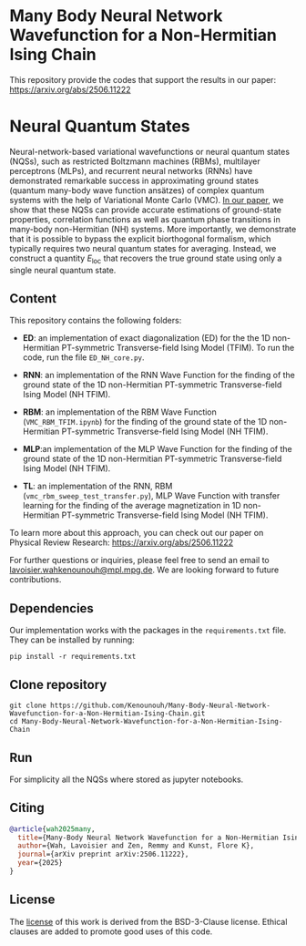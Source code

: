 # Many Body Neural Network Wavefunction for a Non-Hermitian Ising Chain
This repository provide the codes that support the results in our paper: https://arxiv.org/abs/2506.11222

# Neural Quantum States

Neural-network-based variational wavefunctions or neural quantum states (NQSs), such as restricted Boltzmann machines (RBMs), multilayer perceptrons (MLPs), and recurrent neural networks (RNNs) have demonstrated remarkable success in
approximating ground states (quantum many-body wave function ansätzes) of complex quantum systems with the help of Variational Monte Carlo (VMC). <a href="https://arxiv.org/abs/2506.11222" target="_blank">In our paper</a>, we show that these NQSs can provide accurate estimations of ground-state properties, correlation functions as well as quantum phase transitions in many-body non-Hermitian (NH) systems. More importantly, we demonstrate that it is possible to bypass the explicit biorthogonal formalism, which typically requires two neural quantum states for averaging. Instead, we construct a quantity $E_{\text{loc}}$ that recovers the true ground state using only a single neural quantum state.

## Content
This repository contains the following folders:
* **ED**: an implementation of exact diagonalization (ED) for the the 1D non-Hermitian PT-symmetric Transverse-field Ising Model (TFIM). To run the code, run the file `ED_NH_core.py`.

* **RNN**: an implementation of the RNN Wave Function for the finding of the ground state of the 1D non-Hermitian PT-symmetric Transverse-field Ising Model (NH TFIM).

* **RBM**: an implementation of the RBM Wave Function (`VMC_RBM_TFIM.ipynb`) for the finding of the ground state of the 1D non-Hermitian PT-symmetric Transverse-field Ising Model (NH TFIM).

* **MLP**:an implementation of the MLP Wave Function for the finding of the ground state of the 1D non-Hermitian PT-symmetric Transverse-field Ising Model (NH TFIM).

* **TL**: an implementation of the RNN, RBM (`vmc_rbm_sweep_test_transfer.py`), MLP  Wave Function with transfer learning for the finding of the average magnetization in 1D non-Hermitian PT-symmetric Transverse-field Ising Model (NH TFIM).


To learn more about this approach, you can check out our paper on Physical Review Research: https://arxiv.org/abs/2506.11222

For further questions or inquiries, please feel free to send an email to lavoisier.wahkenounouh@mpl.mpg.de. We are looking forward to future contributions.
## Dependencies
Our implementation works with the packages in the `requirements.txt` file. They can be installed by running:
```
pip install -r requirements.txt
```
## Clone repository

```
git clone https://github.com/Kenounouh/Many-Body-Neural-Network-Wavefunction-for-a-Non-Hermitian-Ising-Chain.git
cd Many-Body-Neural-Network-Wavefunction-for-a-Non-Hermitian-Ising-Chain
```

## Run
For simplicity all the NQSs where stored as jupyter notebooks.

## Citing
```bibtex
@article{wah2025many,
  title={Many-Body Neural Network Wavefunction for a Non-Hermitian Ising Chain},
  author={Wah, Lavoisier and Zen, Remmy and Kunst, Flore K},
  journal={arXiv preprint arXiv:2506.11222},
  year={2025}
}
```
## License
The [license](https://github.com/Kenounouh/Many-Body-Neural-Network-Wavefunction-for-a-Non-Hermitian-Ising-Chain/edit/main/LICENSE) of this work is derived from the BSD-3-Clause license. Ethical clauses are added to promote good uses of this code.



